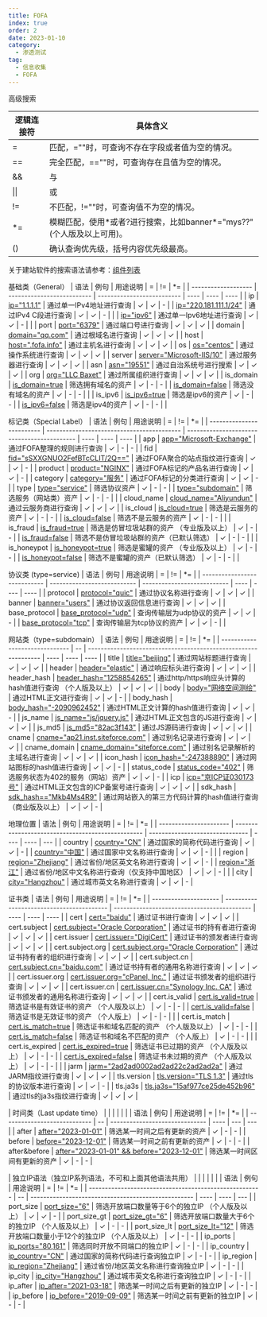 ```yaml
---
title: FOFA
index: true
order: 2
date: 2023-01-10
category:
  - 渗透测试
tag:
  - 信息收集
  - FOFA
---
```

高级搜索

| 逻辑连接符 | 具体含义                                                                           |
| ------------ | ------------------------------------------------------------------------------------ |
| \=      | 匹配，\=""时，可查询不存在字段或者值为空的情况。                                |
| \=\= | 完全匹配，\=\=""时，可查询存在且值为空的情况。                               |
| &&         | 与                                                                                 |
| \|\| | 或                                                                                 |
| !\=     | 不匹配，!\=""时，可查询值不为空的情况。                                         |
| \*\= | 模糊匹配，使用\*或者?进行搜索，比如banner\*\="mys??" (个人版及以上可用)。 |
| ()         | 确认查询优先级，括号内容优先级最高。                                               |

关于建站软件的搜索语法请参考：[组件列表](https://fofa.info/library)

基础类（General）
| 语法 | 例句 | 用途说明 | \= | !\= | \*\= |
| ------------------- | -------------------------- | -------------------------- | ---- | ---- | ---- |
| ip                | [ip=&quot;1.1.1.1&quot;](https://fofa.info/result?qbase64=aXA9IjEuMS4xLjEi)                         | 通过单一IPv4地址进行查询 | ✓ | ✓ | -  |
| [ip=&quot;220.181.111.1/24&quot;](https://fofa.info/result?qbase64=aXA9IjIyMC4xODEuMTExLjEvMjQi)                  | 通过IPv4 C段进行查询     | ✓                       | ✓ | -  |    |
| [ip=&quot;ipv6&quot;](https://fofa.info/result?qbase64=aXA9IjI2MDA6OTAwMDoyMDJhOjI2MDA6MTg6NGFiNzpmNjAwOjkzYTEi)                  | 通过单一Ipv6地址进行查询 | ✓                       | ✓ | -  |    |
| port              | [port=&quot;6379&quot;](https://fofa.info/result?qbase64=cG9ydD0iNjM3OSI=)                         | 通过端口号进行查询       | ✓ | ✓ | ✓ |
| domain            | [domain=&quot;qq.com&quot;](https://fofa.info/result?qbase64=ZG9tYWluPSJxcS5jb20i)                         | 通过根域名进行查询       | ✓ | ✓ | ✓ |
| host              | [host=&quot;.fofa.info&quot;](https://fofa.info/result?qbase64=aG9zdD0iLmZvZmEuaW5mbyI=)                         | 通过主机名进行查询       | ✓ | ✓ | ✓ |
| os                | [os=&quot;centos&quot;](https://fofa.info/result?qbase64=b3M9ImNlbnRvcyI=)                         | 通过操作系统进行查询     | ✓ | ✓ | ✓ |
| server            | [server=&quot;Microsoft-IIS/10&quot;](https://fofa.info/result?qbase64=c2VydmVyPSJNaWNyb3NvZnQtSUlTLzEwIg==)                         | 通过服务器进行查询       | ✓ | ✓ | ✓ |
| asn               | [asn=&quot;19551&quot;](https://fofa.info/result?qbase64=YXNuPSIxOTU1MSI=)                         | 通过自治系统号进行搜索   | ✓ | ✓ | ✓ |
| org               | [org=&quot;LLC Baxet&quot;](https://fofa.info/result?qbase64=b3JnPSJMTEMgQmF4ZXQi)                         | 通过所属组织进行查询     | ✓ | ✓ | ✓ |
| is\_domain     | [is_domain=true](https://fofa.info/result?qbase64=aXNfZG9tYWluPXRydWU=)                         | 筛选拥有域名的资产       | ✓ | -  | -  |
| [is_domain=false](https://fofa.info/result?qbase64=aXNfZG9tYWluPWZhbHNl)                  | 筛选没有域名的资产       | ✓                       | -  | -  |    |
| is\_ipv6       | [is_ipv6=true](https://fofa.info/result?qbase64=aXNfaXB2Nj10cnVl)                         | 筛选是ipv6的资产         | ✓ | -  | -  |
| [is_ipv6=false](https://fofa.info/result?qbase64=aXNfaXB2Nj1mYWxzZQ==)                  | 筛选是ipv4的资产         | ✓                       | -  | -  |    |

标记类（Special Label）
| 语法 | 例句 | 用途说明 | \= | !\= | \*\= |
| ------------------------- | ------------------------------------------ | ------------------------------------------- | ---- | ---- | ---- |
| app                     | [app=&quot;Microsoft-Exchange&quot;](https://fofa.info/result?qbase64=YXBwPSJNaWNyb3NvZnQtRXhjaGFuZ2Ui)                                         | 通过FOFA整理的规则进行查询                | ✓ | -  | -  |
| fid                     | [fid=&quot;sSXXGNUO2FefBTcCLIT/2Q==&quot;](https://fofa.info/result?qbase64=ZmlkPSJzU1hYR05VTzJGZWZCVGNDTElULzJRPT0i)                                         | 通过FOFA聚合的站点指纹进行查询            | ✓ | ✓ | -  |
| product                 | [product=&quot;NGINX&quot;](https://fofa.info/result?qbase64=cHJvZHVjdD0iTkdJTlgi)                                         | 通过FOFA标记的产品名进行查询              | ✓ | ✓ | -  |
| category                | [category=&quot;服务&quot;](https://fofa.info/result?qbase64=Y2F0ZWdvcnk9IuacjeWKoSI=)                                         | 通过FOFA标记的分类进行查询                | ✓ | ✓ | -  |
| type                    | [type=&quot;service&quot;](https://fofa.info/result?qbase64=dHlwZT0ic2VydmljZSI=)                                         | 筛选协议资产                              | ✓ | -  | -  |
| [type=&quot;subdomain&quot;](https://fofa.info/result?qbase64=dHlwZT0ic3ViZG9tYWluIg==)                        | 筛选服务（网站类）资产                   | ✓                                        | -  | -  |    |
| cloud\_name          | [cloud_name=&quot;Aliyundun&quot;](https://fofa.info/result?qbase64=Y2xvdWRfbmFtZT0iQWxpeXVuZHVuIg==)                                         | 通过云服务商进行查询                      | ✓ | ✓ | ✓ |
| is\_cloud            | [is_cloud=true](https://fofa.info/result?qbase64=aXNfY2xvdWQ9dHJ1ZQ==)                                         | 筛选是云服务的资产                        | ✓ | -  | -  |
| [is_cloud=false](https://fofa.info/result?qbase64=aXNfY2xvdWQ9ZmFsc2U=)                        | 筛选不是云服务的资产                     | ✓                                        | -  | -  |    |
| is\_fraud            | [is_fraud=true](https://fofa.info/result?qbase64=aXNfZnJhdWQ9dHJ1ZQ==)                                         | 筛选是仿冒垃圾站群的资产 （专业版及以上） | ✓ | -  | -  |
| [is_fraud=false](https://fofa.info/result?qbase64=aXNfZnJhdWQ9ZmFsc2U=)                        | 筛选不是仿冒垃圾站群的资产（已默认筛选） | ✓                                        | -  | -  |    |
| is\_honeypot         | [is_honeypot=true](https://fofa.info/result?qbase64=aXNfaG9uZXlwb3Q9dHJ1ZQ==)                                         | 筛选是蜜罐的资产 （专业版及以上）         | ✓ | -  | -  |
| [is_honeypot=false](https://fofa.info/result?qbase64=aXNfaG9uZXlwb3Q9ZmFsc2U=)                        | 筛选不是蜜罐的资产（已默认筛选）         | ✓                                        | -  | -  |    |

协议类 (type\=service) 
| 语法 | 例句 | 用途说明 | \= | !\= | \*\= |
| ---------------------------- | --------------------------- | --------------------------- | ---- | ---- | ---- |
| protocol                   | [protocol=&quot;quic&quot;](https://fofa.info/result?qbase64=cHJvdG9jb2w9InF1aWMi)                          | 通过协议名称进行查询      | ✓ | ✓ | ✓ |
| banner                     | [banner=&quot;users&quot;](https://fofa.info/result?qbase64=YmFubmVyPSJ1c2VycyI=)                          | 通过协议返回信息进行查询  | ✓ | ✓ | ✓ |
| base\_protocol          | [base_protocol=&quot;udp&quot;](https://fofa.info/result?qbase64=YmFzZV9wcm90b2NvbD0idWRwIg==)                          | 查询传输层为udp协议的资产 | ✓ | ✓ | -  |
| [base_protocol=&quot;tcp&quot;](https://fofa.info/result?qbase64=YmFzZV9wcm90b2NvbD0idGNwIg==)                           | 查询传输层为tcp协议的资产 | ✓                        | ✓ | -  |    |

网站类（type\=subdomain）
| 语法 | 例句 | 用途说明 | \= | !\= | \*\= |
| ------------------------------ | -- | --------------------------------------------------------------- | ---- | ---- | ---- |
| title                        | [title=&quot;beijing&quot;](https://fofa.info/result?qbase64=dGl0bGU9ImJlaWppbmci) | 通过网站标题进行查询                                          | ✓ | ✓ | ✓ |
| header                       | [header=&quot;elastic&quot;](https://fofa.info/result?qbase64=aGVhZGVyPSJlbGFzdGljIg==) | 通过响应标头进行查询                                          | ✓ | ✓ | ✓ |
| header\_hash              | [header_hash=&quot;1258854265&quot;](https://fofa.info/result?qbase64=aGVhZGVyX2hhc2g9IjEyNTg4NTQyNjUi) | 通过http/https响应头计算的hash值进行查询 （个人版及以上）     | ✓ | ✓ | ✓ |
| body                         | [body=&quot;网络空间测绘&quot;](https://fofa.info/result?qbase64=Ym9keT0i572R57uc56m66Ze05rWL57uYIg==) | 通过HTML正文进行查询                                          | ✓ | ✓ | -  |
| body\_hash                | [body_hash=&quot;-2090962452&quot;](https://fofa.info/result?qbase64=Ym9keV9oYXNoPSItMjA5MDk2MjQ1MiI=) | 通过HTML正文计算的hash值进行查询                              | ✓ | ✓ | -  |
| js\_name                  | [js_name=&quot;js/jquery.js&quot;](https://fofa.info/result?qbase64=anNfbmFtZT0ianMvanF1ZXJ5LmpzIg==) | 通过HTML正文包含的JS进行查询                                  | ✓ | ✓ | ✓ |
| js\_md5                   | [js_md5=&quot;82ac3f143&quot;](https://fofa.info/result?qbase64=anNfbWQ1PSI4MmFjM2YxNDMyN2E4YjdiYTQ5YmFhMjA4ZDRlYWExNSI=) | 通过JS源码进行查询                                            | ✓ | ✓ | ✓ |
| cname                        | [cname=&quot;ap21.inst.siteforce.com&quot;](https://fofa.info/result?qbase64=Y25hbWU9ImFwMjEuaW5zdC5zaXRlZm9yY2UuY29tIg==) | 通过别名记录进行查询                                          | ✓ | ✓ | ✓ |
| cname\_domain             | [cname_domain=&quot;siteforce.com&quot;](https://fofa.info/result?qbase64=Y25hbWVfZG9tYWluPSJzaXRlZm9yY2UuY29tIg==) | 通过别名记录解析的主域名进行查询                              | ✓ | ✓ | ✓ |
| icon\_hash                | [icon_hash=&quot;-247388890&quot;](https://fofa.info/result?qbase64=aWNvbl9oYXNoPSItMjQ3Mzg4ODkwIg==) | 通过网站图标的hash值进行查询                                  | ✓ | ✓ | -  |
| status\_code              | [status_code=&quot;402&quot;](https://fofa.info/result?qbase64=c3RhdHVzX2NvZGU9IjQwMiI=) | 筛选服务状态为402的服务（网站）资产                           | ✓ | ✓ | -  |
| icp                          | [icp=&quot;京ICP证030173号&quot;](https://fofa.info/result?qbase64=aWNwPSLkuqxJQ1Dor4EwMzAxNzPlj7ci) | 通过HTML正文包含的ICP备案号进行查询                           | ✓ | ✓ | ✓ |
| sdk\_hash                 | [sdk_hash==&quot;Mkb4Ms4R9&quot;](https://fofa.info/result?qbase64=c2RrX2hhc2g9PSJNa2I0TXM0Ujk2Z2x2L1Q2VFJ6d1BXaDNVRGF0QnFlRiI=) | 通过网站嵌入的第三方代码计算的hash值进行查询 （商业版及以上） | ✓ | ✓ | -  |

地理位置
| 语法 | 例句 | 用途说明 | \= | !\= | \*\= |
| ---------------------- | ------------------------------------------------- | ------------------------------- | ---- | ---- | --- |
| country              | [country=&quot;CN&quot;](https://fofa.info/result?qbase64=Y291bnRyeT0iQ04i)                                                | 通过国家的简称代码进行查询    | ✓ | ✓ | - |
| [country=&quot;中国&quot;](https://fofa.info/result?qbase64=Y291bnRyeT0i5Lit5Zu9Ig==)                     | 通过国家中文名称进行查询                        | ✓                            | ✓ | -  |   |
| region               | [region=&quot;Zhejiang&quot;](https://fofa.info/result?qbase64=cmVnaW9uPSJaaGVqaWFuZyI=)                                                | 通过省份/地区英文名称进行查询 | ✓ | ✓ | - |
| [region=&quot;浙江&quot;](https://fofa.info/result?qbase64=cmVnaW9uPSLmtZnmsZ8i)                     | 通过省份/地区中文名称进行查询（仅支持中国地区） | ✓                            | ✓ | -  |   |
| city                 | [city=&quot;Hangzhou&quot;](https://fofa.info/result?qbase64=Y2l0eT0iSGFuZ3pob3Ui)                                                | 通过城市英文名称进行查询      | ✓ | ✓ | - |

证书类 
| 语法 | 例句 | 用途说明 | \= | !\= | \*\= |
| --------------------- | ----------------------------------------- | ------------------------------------------- | ---- | ---- | ---- |
| cert                | [cert=&quot;baidu&quot;](https://fofa.info/result?qbase64=Y2VydD0iYmFpZHUi)                                        | 通过证书进行查询                          | ✓ | ✓ | ✓ |
| cert.subject        | [cert.subject=&quot;Oracle Corporation&quot;](https://fofa.info/result?qbase64=Y2VydC5zdWJqZWN0PSJPcmFjbGUgQ29ycG9yYXRpb24i)                                        | 通过证书的持有者进行查询                  | ✓ | ✓ | ✓ |
| cert.issuer         | [cert.issuer=&quot;DigiCert&quot;](https://fofa.info/result?qbase64=Y2VydC5pc3N1ZXI9IkRpZ2lDZXJ0Ig==)                                        | 通过证书的颁发者进行查询                  | ✓ | ✓ | ✓ |
| cert.subject.org    | [cert.subject.org=&quot;Oracle Corporation&quot;](https://fofa.info/result?qbase64=Y2VydC5zdWJqZWN0Lm9yZz0iT3JhY2xlIENvcnBvcmF0aW9uIg==)                                        | 通过证书持有者的组织进行查询              | ✓ | ✓ | ✓ |
| cert.subject.cn     | [cert.subject.cn=&quot;baidu.com&quot;](https://fofa.info/result?qbase64=Y2VydC5zdWJqZWN0LmNuPSJiYWlkdS5jb20i)                                        | 通过证书持有者的通用名称进行查询          | ✓ | ✓ | ✓ |
| cert.issuer.org     | [cert.issuer.org=&quot;cPanel, Inc.&quot;](https://fofa.info/result?qbase64=Y2VydC5pc3N1ZXIub3JnPSJjUGFuZWwsIEluYy4i)                                        | 通过证书颁发者的组织进行查询              | ✓ | ✓ | ✓ |
| cert.issuer.cn      | [cert.issuer.cn=&quot;Synology Inc. CA&quot;](https://fofa.info/result?qbase64=Y2VydC5pc3N1ZXIuY249IlN5bm9sb2d5IEluYy4gQ0Ei)                                        | 通过证书颁发者的通用名称进行查询          | ✓ | ✓ | ✓ |
| cert.is\_valid   | [cert.is_valid=true](https://fofa.info/result?qbase64=Y2VydC5pc192YWxpZD10cnVl)                                        | 筛选证书是有效证书的资产 （个人版及以上） | ✓ | -  | -  |
| [cert.is_valid=false](https://fofa.info/result?qbase64=Y2VydC5pc192YWxpZD1mYWxzZQ==)                    | 筛选证书是无效证书的资产 （个人版上）   | ✓                                        | -  | -  |    |
| cert.is\_match   | [cert.is_match=true](https://fofa.info/result?qbase64=Y2VydC5pc19tYXRjaD10cnVl)                                        | 筛选证书和域名匹配的资产 （个人版及以上） | ✓ | -  | -  |
| [cert.is_match=false](https://fofa.info/result?qbase64=Y2VydC5pc19tYXRjaD1mYWxzZQ==)                    | 筛选证书和域名不匹配的资产 （个人版上） | ✓                                        | -  | -  |    |
| cert.is\_expired | [cert.is_expired=true](https://fofa.info/result?qbase64=Y2VydC5pc19leHBpcmVkPXRydWU=)                                        | 筛选证书已过期的资产 （个人版及以上）     | ✓ | -  | -  |
| [cert.is_expired=false](https://fofa.info/result?qbase64=Y2VydC5pc19leHBpcmVkPWZhbHNl)                    | 筛选证书未过期的资产 （个人版及以上）   | ✓                                        | -  | -  |    |
| jarm                | [jarm=&quot;2ad2ad0002ad2ad22c2ad2ad2a&quot;](https://fofa.info/result?qbase64=amFybT0iMmFkMmFkMDAwMmFkMmFkMjJjMmFkMmFkMmFkMmFkMmVhYzkyZWMzNGJjYzBjZjc1MjBlOTc1NDdmODNlODEi)                                        | 通过JARM指纹进行查询                      | ✓ | ✓ | ✓ |
| tls.version         | [tls.version=&quot;TLS 1.3&quot;](https://fofa.info/result?qbase64=dGxzLnZlcnNpb249IlRMUyAxLjMi)                                        | 通过tls的协议版本进行查询                 | ✓ | ✓ | -  |
| tls.ja3s            | [tls.ja3s=&quot;15af977ce25de452b96&quot;](https://fofa.info/result?qbase64=dGxzLmphM3M9IjE1YWY5NzdjZTI1ZGU0NTJiOTZhZmZhMmFkZGIxMDM2Ig==)                                        | 通过tls的ja3s指纹进行查询                 | ✓ | ✓ | ✓ |

| 时间类（Last update time） |  |                              |    |   |   |
| 语法 | 例句 | 用途说明 | \= | !\= | \*\= |
| ---------------------------- | -- | ------------------------------ | ---- | --- | --- |
| after                      | [after=&quot;2023-01-01&quot;](https://fofa.info/result?qbase64=YWZ0ZXI9IjIwMjMtMDEtMDEi) | 筛选某一时间之后有更新的资产 | ✓ | - | - |
| before                     | [before=&quot;2023-12-01&quot;](https://fofa.info/result?qbase64=YmVmb3JlPSIyMDIzLTEyLTAxIg==) | 筛选某一时间之前有更新的资产 | ✓ | - | - |
| after&before               | [after=&quot;2023-01-01&quot; &amp;&amp; before=&quot;2023-12-01&quot;](https://fofa.info/result?qbase64=YWZ0ZXI9IjIwMjMtMDEtMDEiICYmIGJlZm9yZT0iMjAyMy0xMi0wMSI=) | 筛选某一时间区间有更新的资产 | ✓ | - | - |

| 独立IP语法（独立IP系列语法，不可和上面其他语法共用） |  |                                                   |    |    |   |
| 语法 | 例句 | 用途说明 | \= | !\= | \*\= |
| ------------------------------------------------------ | -- | --------------------------------------------------- | ---- | ---- | --- |
| port\_size                                        | [port_size=&quot;6&quot;](https://fofa.info/result?qbase64=cG9ydF9zaXplPSI2Ig==) | 筛选开放端口数量等于6个的独立IP （个人版及以上）  | ✓ | ✓ | - |
| port\_size\_gt                                 | [port_size_gt=&quot;6&quot;](https://fofa.info/result?qbase64=cG9ydF9zaXplX2d0PSI2Ig==) | 筛选开放端口数量大于6个的独立IP （个人版及以上）  | ✓ | -  | - |
| port\_size\_lt                                 | [port_size_lt=&quot;12&quot;](https://fofa.info/result?qbase64=cG9ydF9zaXplX2x0PSIxMiI=) | 筛选开放端口数量小于12个的独立IP （个人版及以上） | ✓ | -  | - |
| ip\_ports                                         | [ip_ports=&quot;80,161&quot;](https://fofa.info/result?qbase64=aXBfcG9ydHM9IjgwLDE2MSI=) | 筛选同时开放不同端口的独立IP                      | ✓ | -  | - |
| ip\_country                                       | [ip_country=&quot;CN&quot;](https://fofa.info/result?qbase64=aXBfY291bnRyeT0iQ04i) | 通过国家的简称代码进行查询独立IP                  | ✓ | -  | - |
| ip\_region                                        | [ip_region=&quot;Zhejiang&quot;](https://fofa.info/result?qbase64=aXBfcmVnaW9uPSJaaGVqaWFuZyI=) | 通过省份/地区英文名称进行查询独立IP               | ✓ | -  | - |
| ip\_city                                          | [ip_city=&quot;Hangzhou&quot;](https://fofa.info/result?qbase64=aXBfY2l0eT0iSGFuZ3pob3Ui) | 通过城市英文名称进行查询独立IP                    | ✓ | -  | - |
| ip\_after                                         | [ip_after=&quot;2021-03-18&quot;](https://fofa.info/result?qbase64=aXBfYWZ0ZXI9IjIwMjEtMDMtMTgi) | 筛选某一时间之后有更新的独立IP                    | ✓ | -  | - |
| ip\_before                                        | [ip_before=&quot;2019-09-09&quot;](https://fofa.info/result?qbase64=aXBfYmVmb3JlPSIyMDE5LTA5LTA5Ig==) | 筛选某一时间之前有更新的独立IP                    | ✓ | -  | - |
